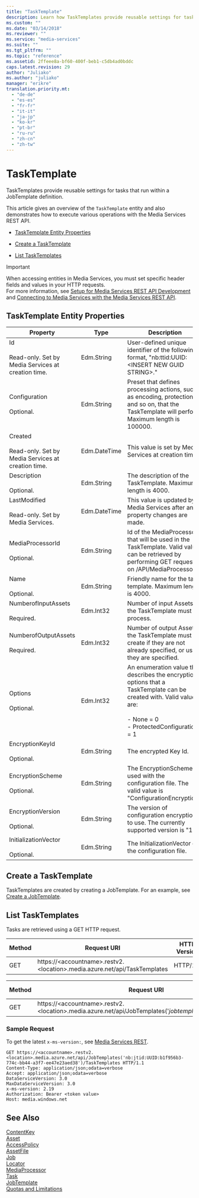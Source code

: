 ```yaml
---
title: "TaskTemplate"
description: Learn how TaskTemplates provide reusable settings for tasks that run within a JobTemplate definition.
ms.custom: ""
ms.date: "03/14/2018"
ms.reviewer: ""
ms.service: "media-services"
ms.suite: ""
ms.tgt_pltfrm: ""
ms.topic: "reference"
ms.assetid: 2ffeee8a-bf60-400f-beb1-c5db4ad0bddc
caps.latest.revision: 29
author: "Juliako"
ms.author: "juliako"
manager: "erikre"
translation.priority.mt: 
  - "de-de"
  - "es-es"
  - "fr-fr"
  - "it-it"
  - "ja-jp"
  - "ko-kr"
  - "pt-br"
  - "ru-ru"
  - "zh-cn"
  - "zh-tw"
---
```

# TaskTemplate
TaskTemplates provide reusable settings for tasks that run within a JobTemplate definition.  
  
 This article gives an overview of the `TaskTemplate` entity and also demonstrates how to execute various operations with the Media Services REST API.  
  
-   [TaskTemplate Entity Properties](../operations/tasktemplate.md#task_template_entity_properties)  
  
-   [Create a TaskTemplate](../operations/tasktemplate.md#create_a_tasktemplate)  
  
-   [List TaskTemplates](../operations/tasktemplate.md#list_tasktemplates)  
  
> [!IMPORTANT]
> When accessing entities in Media Services, you must set specific header fields and values in your HTTP requests. <br/>For more information, see [Setup for Media Services REST API Development](https://docs.microsoft.com/azure/media-services/media-services-rest-how-to-use) and [Connecting to Media Services with the Media Services REST API](https://docs.microsoft.com/azure/media-services/media-services-use-aad-auth-to-access-ams-api).  

##  <a name="task_template_entity_properties"></a> TaskTemplate Entity Properties  
  
|Property|Type|Description|  
|--------------|----------|-----------------|  
|Id<br /><br /> Read-only. Set by Media Services at creation time.|Edm.String|User-defined unique identifier of the following format, "nb:ttid:UUID:\<INSERT NEW GUID STRING>."|  
|Configuration<br /><br /> Optional.|Edm.String|Preset that defines processing actions, such as encoding, protection, and so on, that the TaskTemplate will perform. Maximum length is 100000.|  
|Created<br /><br /> Read-only. Set by Media Services at creation time.|Edm.DateTime|This value is set by Media Services at creation time.|  
|Description<br /><br /> Optional.|Edm.String|The description of the TaskTemplate. Maximum length is 4000.|  
|LastModified<br /><br /> Read-only. Set by Media Services.|Edm.DateTime|This value is updated by Media Services after any property changes are made.|  
|MediaProcessorId<br /><br /> Optional.|Edm.String|Id of the MediaProcessor that will be used in the TaskTemplate. Valid values can be retrieved by performing GET request on /API/MediaProcessors.|  
|Name<br /><br /> Optional.|Edm.String|Friendly name for the task template. Maximum length is 4000.|  
|NumberofInputAssets<br /><br /> Required.|Edm.Int32|Number of input Assets the TaskTemplate must process.|  
|NumberofOutputAssets<br /><br /> Required.|Edm.Int32|Number of output Assets the TaskTemplate must create if they are not already specified, or use if they are specified.|  
|Options<br /><br /> Optional.|Edm.Int32|An enumeration value that describes the encryption options that a TaskTemplate can be created with. Valid values are:<br /><br /> -   None = 0<br />-   ProtectedConfiguration = 1|  
|EncryptionKeyId<br /><br /> Optional.|Edm.String|The encrypted Key Id.|  
|EncryptionScheme<br /><br /> Optional.|Edm.String|The EncryptionScheme used with the configuration file. The valid value is "ConfigurationEncryption."|  
|EncryptionVersion<br /><br /> Optional.|Edm.String|The version of configuration encryption to use. The currently supported version is "1.0."|  
|InitializationVector<br /><br /> Optional.|Edm.String|The InitializationVector of the configuration file.|  
  
##  <a name="create_a_tasktemplate"></a> Create a TaskTemplate  
 TaskTemplates are created by creating a JobTemplate. For an example, see [Create a JobTemplate](../operations/jobtemplate.md#create_a_jobtemplate).  
  
##  <a name="list_tasktemplates"></a> List TaskTemplates  
 Tasks are retrieved using a GET HTTP request.  
  
|Method|Request URI|HTTP Version|  
|------------|-----------------|------------------|  
|GET|https://&lt;accountname&gt;.restv2.&lt;location&gt;.media.azure.net/api/TaskTemplates|HTTP/1.1|  
  
|Method|Request URI|HTTP Version|  
|------------|-----------------|------------------|  
|GET|https://&lt;accountname&gt;.restv2.&lt;location&gt;.media.azure.net/api/JobTemplates('*jobtemplateid*')/TaskTemplates|HTTP/1.1|  
  
### Sample Request  

 To get the latest `x-ms-version:`, see [Media Services REST](../operations/azure-media-services-rest-api-reference.md).  
  
```  
GET https://<accountname>.restv2.<location>.media.azure.net/api/JobTemplates('nb:jtid:UUID:b1f956b3-774c-bb44-a3f7-ee47e23aed38')/TaskTemplates HTTP/1.1  
Content-Type: application/json;odata=verbose  
Accept: application/json;odata=verbose  
DataServiceVersion: 3.0  
MaxDataServiceVersion: 3.0  
x-ms-version: 2.19
Authorization: Bearer <token value>  
Host: media.windows.net  
```  
  
## See Also  
 [ContentKey](../operations/contentkey.md)   
 [Asset](../operations/asset.md)   
 [AccessPolicy](../operations/accesspolicy.md)   
 [AssetFile](../operations/assetfile.md)   
 [Job](../operations/job.md)   
 [Locator](../operations/locator.md)   
 [MediaProcessor](../operations/mediaprocessor.md)   
 [Task](../operations/task.md)   
 [JobTemplate](../operations/jobtemplate.md)   
 [Quotas and Limitations](https://msdn.microsoft.com/82f7e538-6bdf-4883-aa50-24574cc4996e)